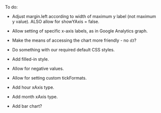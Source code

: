 

To do:

* Adjust margin.left according to width of maximum y label (not maximum y value). ALSO allow for showYAxis = false.
* Allow setting of specific x-axis labels, as in Google Analytics graph.
* Make the means of accessing the chart more friendly - no `d3`?
* Do something with our required default CSS styles.
* Add filled-in style.
* Allow for negative values.
* Allow for setting custom tickFormats.
* Add hour xAxis type.
* Add month xAxis type.

* Add bar chart?
